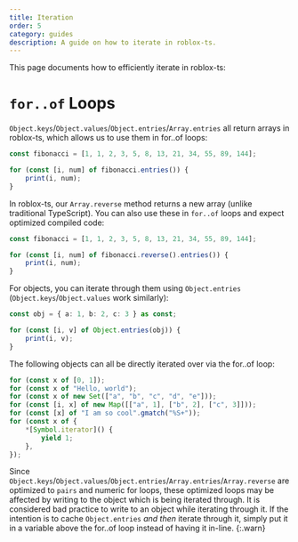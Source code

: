 ```yaml
---
title: Iteration
order: 5
category: guides
description: A guide on how to iterate in roblox-ts.
---
```


This page documents how to efficiently iterate in roblox-ts:

# `for..of` Loops
`Object.keys`/`Object.values`/`Object.entries`/`Array.entries` all return arrays in roblox-ts, which allows us to use them in for..of loops:

```ts
const fibonacci = [1, 1, 2, 3, 5, 8, 13, 21, 34, 55, 89, 144];

for (const [i, num] of fibonacci.entries()) {
	print(i, num);
}
```

In roblox-ts, our `Array.reverse` method returns a new array (unlike traditional TypeScript). You can also use these in `for..of` loops and expect optimized compiled code:

```ts
const fibonacci = [1, 1, 2, 3, 5, 8, 13, 21, 34, 55, 89, 144];

for (const [i, num] of fibonacci.reverse().entries()) {
	print(i, num);
}
```

For objects, you can iterate through them using `Object.entries` (`Object.keys`/`Object.values` work similarly):

```ts
const obj = { a: 1, b: 2, c: 3 } as const;

for (const [i, v] of Object.entries(obj)) {
	print(i, v);
}
```

The following objects can all be directly iterated over via the for..of loop:

```ts
for (const x of [0, 1]);
for (const x of "Hello, world");
for (const x of new Set(["a", "b", "c", "d", "e"]));
for (const [i, x] of new Map([["a", 1], ["b", 2], ["c", 3]]));
for (const [x] of "I am so cool".gmatch("%S+"));
for (const x of {
	*[Symbol.iterator]() {
		yield 1;
	},
});
```

Since `Object.keys`/`Object.values`/`Object.entries`/`Array.entries`/`Array.reverse` are optimized to `pairs` and numeric for loops, these optimized loops may be affected by writing to the object which is being iterated through. It is considered bad practice to write to an object while iterating through it. If the intention is to cache `Object.entries` *and then* iterate through it, simply put it in a variable above the for..of loop instead of having it in-line. {:.warn}
